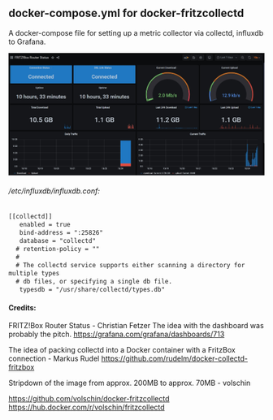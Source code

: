 ## docker-compose.yml for docker-fritzcollectd

A docker-compose file for setting up a metric collector
via collectd, influxdb to Grafana.

![Fritzbox Grafana Dashboard](https://raw.githubusercontent.com/der-pw/docker-fritzcollectd/docker-compose/img/FritzBox-Grafana-Dashboard.jpg) 



###### /etc/influxdb/influxdb.conf:
```
[[collectd]]
   enabled = true
   bind-address = ":25826"
   database = "collectd"
  # retention-policy = ""
  #
  # The collectd service supports either scanning a directory for multiple types
  # db files, or specifying a single db file.
   typesdb = "/usr/share/collectd/types.db"
```

#### Credits:
FRITZ!Box Router Status - Christian Fetzer
The idea with the dashboard was probably the pitch.
https://grafana.com/grafana/dashboards/713

The idea of ​​packing collectd into a Docker container with a FritzBox connection - Markus Rudel
https://github.com/rudelm/docker-collectd-fritzbox

Stripdown of the image from approx. 200MB to approx. 70MB - volschin

https://github.com/volschin/docker-fritzcollectd
https://hub.docker.com/r/volschin/fritzcollectd

